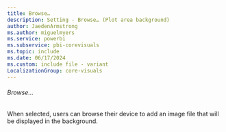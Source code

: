 ```yaml
---
title: Browse…
description: Setting - Browse… (Plot area background)
author: JaedenArmstrong
ms.author: miguelmyers
ms.service: powerbi
ms.subservice: pbi-corevisuals
ms.topic: include
ms.date: 06/17/2024
ms.custom: include file - variant
LocalizationGroup: core-visuals
---
```

###### Browse…

When selected, users can browse their device to add an image file that will be displayed in the background.
